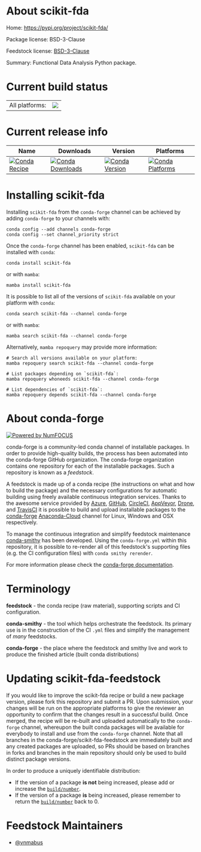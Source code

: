 About scikit-fda
================

Home: https://pypi.org/project/scikit-fda/

Package license: BSD-3-Clause

Feedstock license: [BSD-3-Clause](https://github.com/conda-forge/scikit-fda-feedstock/blob/main/LICENSE.txt)

Summary: Functional Data Analysis Python package.

Current build status
====================


<table><tr><td>All platforms:</td>
    <td>
      <a href="https://dev.azure.com/conda-forge/feedstock-builds/_build/latest?definitionId=18554&branchName=main">
        <img src="https://dev.azure.com/conda-forge/feedstock-builds/_apis/build/status/scikit-fda-feedstock?branchName=main">
      </a>
    </td>
  </tr>
</table>

Current release info
====================

| Name | Downloads | Version | Platforms |
| --- | --- | --- | --- |
| [![Conda Recipe](https://img.shields.io/badge/recipe-scikit--fda-green.svg)](https://anaconda.org/conda-forge/scikit-fda) | [![Conda Downloads](https://img.shields.io/conda/dn/conda-forge/scikit-fda.svg)](https://anaconda.org/conda-forge/scikit-fda) | [![Conda Version](https://img.shields.io/conda/vn/conda-forge/scikit-fda.svg)](https://anaconda.org/conda-forge/scikit-fda) | [![Conda Platforms](https://img.shields.io/conda/pn/conda-forge/scikit-fda.svg)](https://anaconda.org/conda-forge/scikit-fda) |

Installing scikit-fda
=====================

Installing `scikit-fda` from the `conda-forge` channel can be achieved by adding `conda-forge` to your channels with:

```
conda config --add channels conda-forge
conda config --set channel_priority strict
```

Once the `conda-forge` channel has been enabled, `scikit-fda` can be installed with `conda`:

```
conda install scikit-fda
```

or with `mamba`:

```
mamba install scikit-fda
```

It is possible to list all of the versions of `scikit-fda` available on your platform with `conda`:

```
conda search scikit-fda --channel conda-forge
```

or with `mamba`:

```
mamba search scikit-fda --channel conda-forge
```

Alternatively, `mamba repoquery` may provide more information:

```
# Search all versions available on your platform:
mamba repoquery search scikit-fda --channel conda-forge

# List packages depending on `scikit-fda`:
mamba repoquery whoneeds scikit-fda --channel conda-forge

# List dependencies of `scikit-fda`:
mamba repoquery depends scikit-fda --channel conda-forge
```


About conda-forge
=================

[![Powered by
NumFOCUS](https://img.shields.io/badge/powered%20by-NumFOCUS-orange.svg?style=flat&colorA=E1523D&colorB=007D8A)](https://numfocus.org)

conda-forge is a community-led conda channel of installable packages.
In order to provide high-quality builds, the process has been automated into the
conda-forge GitHub organization. The conda-forge organization contains one repository
for each of the installable packages. Such a repository is known as a *feedstock*.

A feedstock is made up of a conda recipe (the instructions on what and how to build
the package) and the necessary configurations for automatic building using freely
available continuous integration services. Thanks to the awesome service provided by
[Azure](https://azure.microsoft.com/en-us/services/devops/), [GitHub](https://github.com/),
[CircleCI](https://circleci.com/), [AppVeyor](https://www.appveyor.com/),
[Drone](https://cloud.drone.io/welcome), and [TravisCI](https://travis-ci.com/)
it is possible to build and upload installable packages to the
[conda-forge](https://anaconda.org/conda-forge) [Anaconda-Cloud](https://anaconda.org/)
channel for Linux, Windows and OSX respectively.

To manage the continuous integration and simplify feedstock maintenance
[conda-smithy](https://github.com/conda-forge/conda-smithy) has been developed.
Using the ``conda-forge.yml`` within this repository, it is possible to re-render all of
this feedstock's supporting files (e.g. the CI configuration files) with ``conda smithy rerender``.

For more information please check the [conda-forge documentation](https://conda-forge.org/docs/).

Terminology
===========

**feedstock** - the conda recipe (raw material), supporting scripts and CI configuration.

**conda-smithy** - the tool which helps orchestrate the feedstock.
                   Its primary use is in the construction of the CI ``.yml`` files
                   and simplify the management of *many* feedstocks.

**conda-forge** - the place where the feedstock and smithy live and work to
                  produce the finished article (built conda distributions)


Updating scikit-fda-feedstock
=============================

If you would like to improve the scikit-fda recipe or build a new
package version, please fork this repository and submit a PR. Upon submission,
your changes will be run on the appropriate platforms to give the reviewer an
opportunity to confirm that the changes result in a successful build. Once
merged, the recipe will be re-built and uploaded automatically to the
`conda-forge` channel, whereupon the built conda packages will be available for
everybody to install and use from the `conda-forge` channel.
Note that all branches in the conda-forge/scikit-fda-feedstock are
immediately built and any created packages are uploaded, so PRs should be based
on branches in forks and branches in the main repository should only be used to
build distinct package versions.

In order to produce a uniquely identifiable distribution:
 * If the version of a package **is not** being increased, please add or increase
   the [``build/number``](https://docs.conda.io/projects/conda-build/en/latest/resources/define-metadata.html#build-number-and-string).
 * If the version of a package **is** being increased, please remember to return
   the [``build/number``](https://docs.conda.io/projects/conda-build/en/latest/resources/define-metadata.html#build-number-and-string)
   back to 0.

Feedstock Maintainers
=====================

* [@vnmabus](https://github.com/vnmabus/)

